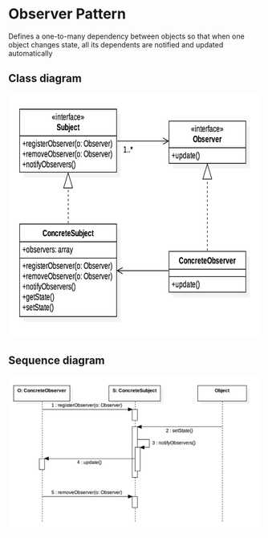 Observer Pattern
================
Defines a one-to-many dependency between objects so that when one object changes state, all its dependents are notified and updated automatically

Class diagram
-------------
<p align="center">
    <img height="487" width="700" alt="Class Diagram" src="models/class.png">
</p>

Sequence diagram
---------------
<p align="center">
    <img alt="Sequence Diagram" src="models/sequence.png">
</p>
